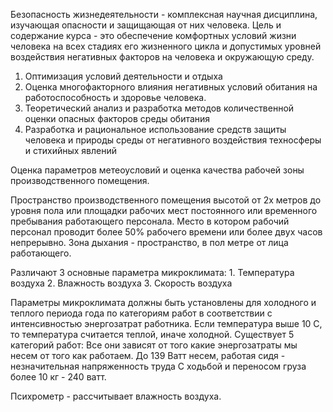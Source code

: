 Безопасность жизнедеятельности - комплексная научная дисциплина, изучающая опасности и защищающая от них человека.
Цель и содержание курса - это обеспечение комфортных условий жизни человека на всех стадиях его жизненного цикла и допустимых уровней воздействия негативных факторов на человека и окружающую среду.
1. Оптимизация условий деятельности и отдыха
2. Оценка многофакторного влияния негативных условий обитания на работоспособность и здоровье человека.
3. Теоретический анализ и разработка методов количественной оценки опасных факторов среды обитания
4. Разработка и рациональное использование средств защиты человека и природы среды от негативного воздействия техносферы и стихийных явлений

Оценка параметров метеоусловий и оценка качества рабочей зоны производственного помещения.

Пространство производственного помещения высотой от 2х метров до уровня пола или площадки рабочих мест постоянного или временного пребывания работающего персонала.
Место в котором рабочий персонал проводит более 50% рабочего времени или более двух часов непрерывно.
Зона дыхания - пространство, в пол метре от лица работающего.

Различают 3 основные параметра микроклимата:
	1. Температура воздуха
	2. Влажность воздуха
	3. Скорость воздуха

Параметры микроклимата должны быть установлены для холодного и теплого периода года по категориям работ в соответствии с интенсивностью энергозатрат работника.
Если температура выше 10 C, то температура считается теплой, иначе холодной.
Существует 5 категорий работ:
	Все они зависят от того какие энергозатраты мы несем от того как работаем. До 139 Ватт несем, работая сидя - незначительная напряженность труда
	С ходьбой и переносом груза более 10 кг - 240 ватт.

Психрометр - рассчитывает влажность воздуха.